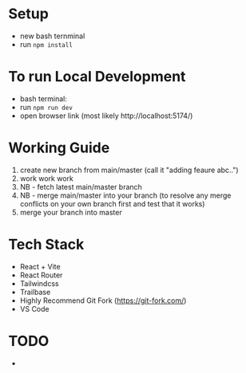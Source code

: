 # Setup

-   new bash ternminal
-   run `npm install`

# To run Local Development

-   bash terminal:
-   run `npm run dev`
-   open browser link (most likely http://localhost:5174/)

# Working Guide

1. create new branch from main/master (call it "adding feaure abc..")
2. work work work
3. NB - fetch latest main/master branch
4. NB - merge main/master into your branch (to resolve any merge conflicts on your own branch first and test that it works)
5. merge your branch into master

# Tech Stack

-   React + Vite
-   React Router
-   Tailwindcss
-   Trailbase
-   Highly Recommend Git Fork (https://git-fork.com/)
-   VS Code

# TODO

-
